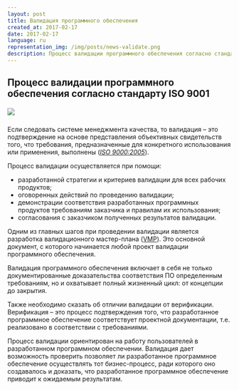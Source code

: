 ```yaml
---
layout: post
title: Валидация программного обеспечения
created_at: 2017-02-17
date: 2017-02-17
language: ru
representation_img: /img/posts/news-validate.png
description: Процесс валидации программного обеспечения согласно стандарту ISO 9001
---
```


## Процесс валидации программного обеспечения согласно стандарту ISO 9001

##### ![](/img/posts/validation.jpg)

Если следовать системе менеджмента качества, то валидация – это   подтверждение на основе представления объективных свидетельств того, что требования, предназначенные для конкретного использования или применения, выполнены ([*ISO 9000:2005*][iso]).  

Процесс валидации осуществляется при помощи:  
 
* разработанной стратегии и критериев валидации для всех рабочих продуктов;  
* оговоренных действий по проведению валидации;  
* демонстрации соответствия разработанных программных продуктов требованиям заказчика и правилам их использования;  
* согласования с заказчиком полученных результатов валидации.  

Одним из главных шагов при проведении валидации является разработка валидационного мастер-плана ([VMP][vmp]). Это основной документ, с которого начинается любой проект валидации программного обеспечения.   

Валидация программного обеспечения включает в себя не только документированные доказательства соответствия ПО определенным требованиям, но и охватывает полный жизненный цикл: от концепции до закрытия.  

Также необходимо сказать об отличии валидации от верификации. Верификация – это процесс подтверждения того, что разработанное программное обеспечение соответствует проектной документации, т.е. реализовано в соответствии с требованиями.  

Процесс валидации ориентирован на работу пользователей в разработанном программном обеспечении. Валидация дает возможность проверить позволяет  ли разработанное программное обеспечение осуществлять тот бизнес-процесс, ради которого оно создавалось и доказать, что разработанное программное обеспечение приводит к ожидаемым результатам.  

[//]: #
   [iso]: <https://en.wikipedia.org/wiki/ISO_9000>
   [vmp]: <https://en.wikipedia.org/wiki/Validation_master_plan>

